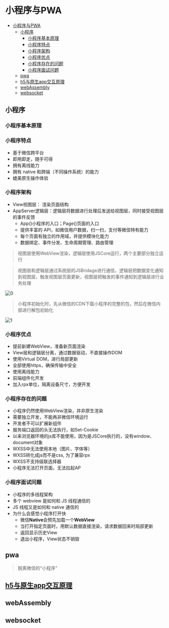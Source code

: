 # 小程序与PWA

- [小程序与PWA](#小程序与pwa)
  - [小程序](#小程序)
    - [小程序基本原理](#小程序基本原理)
    - [小程序特点](#小程序特点)
    - [小程序架构](#小程序架构)
    - [小程序优点](#小程序优点)
    - [小程序存在的问题](#小程序存在的问题)
    - [小程序面试问题](#小程序面试问题)
  - [pwa](#pwa)
  - [h5与原生app交互原理](#h5与原生app交互原理)
  - [webAssembly](#webassembly)
  - [websocket](#websocket)

## 小程序

### 小程序基本原理

### 小程序特点

* 基于微信跨平台
* 即用即走，随手可得
* 拥有离线能力
* 拥有 native 和跨端（不同操作系统）的能力
* 媲美原生操作体验

### 小程序架构

* View视图层： 渲染页面结构
* AppServer逻辑层：逻辑层将数据进行处理后发送给视图层，同时接受视图层的事件反馈
    - App()小程序的入口；Page()页面的入口
    - 提供丰富的 API，如微信用户数据，扫一扫，支付等微信特有能力
    - 每个页面有独立的作用域，并提供模块化能力
    - 数据绑定、事件分发、生命周期管理、路由管理

> 视图层使用WebView渲染，逻辑层使用JSCore运行，两个主要部分独立运行

> 视图层和逻辑层通过系统层的JSBridage进行通信，逻辑层把数据变化通知到视图层，触发视图层页面更新，视图层把触发的事件通知到逻辑层进行业务处理

![0](https://user-gold-cdn.xitu.io/2017/1/14/45dc93cb00e30544c7e90c28fa635730?imageView2/0/w/1280/h/960/format/webp/ignore-error/1)

> 小程序初始化时，先从微信的CDN下载小程序的完整的包，然后在微信内部进行解包初始化

![1](https://user-gold-cdn.xitu.io/2017/1/14/7f05886d07461131cc6061b2bb8b7a0e?imageView2/0/w/1280/h/960/format/webp/ignore-error/1)

### 小程序优点

* 提前新建WebView，准备新页面渲染
* View层和逻辑层分离，通过数据驱动，不直接操作DOM
* 使用Virtual DOM，进行局部更新
* 全部使用https，确保传输中安全
* 使用离线能力
* 前端组件化开发
* 加入rpx单位，隔离设备尺寸，方便开发

### 小程序存在的问题

* 小程序仍然使用WebView渲染，并非原生渲染
* 需要独立开发，不能再非微信环境运行
* 开发者不可以扩展新组件
* 服务端口返回的头无法执行，如Set-Cookie
* 以来浏览器环境的js库不能使用，因为是JSCore执行的，没有window、document对象
* WXSS中无法使用本地（图片、字体等）
* WXSS转化成js而不是css, 为了兼容rpx
* WXSS不支持级联选择器
* 小程序无法打开页面，无法拉起AP

### 小程序面试问题

* 小程序的多线程架构
* 多个 webview 是如何和 JS 线程通信的
* JS 线程又是如何和 native 通信的
* 为什么会感觉小程序打开快
    - 微信**Native**会预先加载一个**WebView**
    - 当打开指定页面时，用默认数据直接渲染，请求数据回来时局部更新
    - 返回显示历史View
    - 退出小程序，View状态不销毁

## pwa

> 脱离微信的“小程序”

## [h5与原生app交互原理](https://segmentfault.com/a/1190000016759517)

## webAssembly

## websocket
